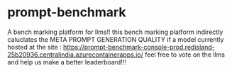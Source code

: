 
# prompt-benchmark

A bench marking platform for llms!!
this bench marking platform indirectly caluclates the META PROMPT GENERATION QUALITY if a model
currently hosted at the site : https://prompt-benchmark-console-prod.redisland-25b20936.centralindia.azurecontainerapps.io/
feel free to vote on the llms and help us make a better leaderboard!!!
